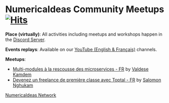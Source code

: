 # NumericaIdeas Community Meetups [![Hits](https://hits.seeyoufarm.com/api/count/incr/badge.svg?url=https%3A%2F%2Fgithub.com%2Fnumerica-ideas%2Fmeetups&count_bg=%2379C83D&title_bg=%23555555&icon=&icon_color=%23E7E7E7&title=hits&edge_flat=false)](https://numericaideas.com)

**Place (virtually)**: All activities including meetups and workshops happen in the [Discord Server](https://discord.gg/UTP7Davtvg).

**Events replays**: Available on our [YouTube (English & Français)](https://www.youtube.com/@numericaideas/channels?sub_confirmation=1) channels.

**Meetups**:
- [Multi-modules à la rescousse des microservices - FR](./advanced-multi-modules-architecture) by [Valdese Kamdem](https://www.linkedin.com/in/valdesekamdem)
- [Devenez un freelance de première classe avec Toptal - FR](./toptal-freelance-premiere-classe) by [Salomon Nghukam](https://www.linkedin.com/in/salomon-nghukam)

[NumericaIdeas Network](https://numericaideas.com)
